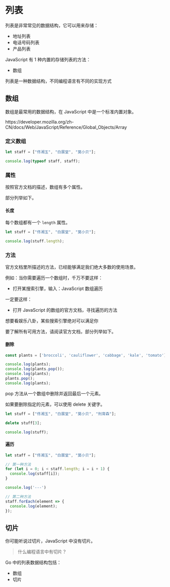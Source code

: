 # 列表

列表是非常常见的数据结构，它可以用来存储：

- 地址列表
- 电话号码列表
- 产品列表

JavaScript 有 1 种内置的存储列表的方法：

- 数组

<div class="banner">列表是一种数据结构，不同编程语言有不同的实现方式</div>

## 数组

数组是最常用的数据结构，在 JavaScript 中是一个标准内置对象。

<div class="o">https://developer.mozilla.org/zh-CN/docs/Web/JavaScript/Reference/Global_Objects/Array</div>

### 定义数组

<div class="run"></div>

```JavaScript
let staff = ["佟湘玉", "白展堂", "莫小贝"];

console.log(typeof staff, staff);
```

### 属性

按照官方文档的描述，数组有多个属性。

部分列举如下。

#### 长度

每个数组都有一个 `length` 属性。

<div class="run"></div>

```JavaScript
let stuff = ["佟湘玉", "白展堂", "莫小贝"];

console.log(stuff.length);
```

### 方法

官方文档里所描述的方法，已经能够满足我们绝大多数的使用场景。

例如：当你需要遍历一个数组时，千万不要这样：

- 打开某搜索引擎，输入：JavaScript 数组遍历

一定要这样：

- 打开 JavaScript 的数组的官方文档，寻找遍历的方法

<div class="banner">想要看娱乐八卦，某些搜索引擎绝对可以满足你</div>

要了解所有可用方法，请阅读官方文档，部分列举如下。

#### 删除

<div class="run"></div>

```javaScript
const plants = ['broccoli', 'cauliflower', 'cabbage', 'kale', 'tomato'];

console.log(plants);
console.log(plants.pop());
console.log(plants);
plants.pop();
console.log(plants);
```

pop 方法从一个数组中删除并返回最后一个元素。

如果要删除指定的元素，可以使用 delete 关键字。

<div class="run"></div>

```JavaScript
let stuff = ["佟湘玉", "白展堂", "莫小贝", "刑育森"];

delete stuff[3];

console.log(stuff);
```

#### 遍历

<div class="run"></div>

```JavaScript
let staff = ["佟湘玉", "白展堂", "莫小贝"];

// 第一种方法
for (let i = 0; i < staff.length; i = i + 1) {
  console.log(staff[i]);
}

console.log('---')

// 第二种方法
staff.forEach(element => {
  console.log(element);
});
```

## 切片

你可能听说过切片，JavaScript 中没有切片。

> 什么编程语言中有切片？

Go 中的列表数据结构包括：

- 数组
- 切片
